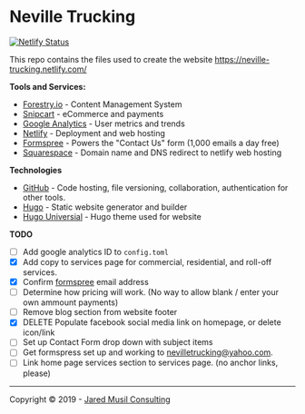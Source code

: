 # Neville Trucking

[![Netlify Status](https://api.netlify.com/api/v1/badges/82a6b16d-08c5-420e-9732-c09f5ff0a194/deploy-status)](https://app.netlify.com/sites/neville-trucking/deploys)

This repo contains the files used to create the website https://neville-trucking.netlify.com/

**Tools and Services:**

- [Forestry.io](https://app.forestry.io/sites/jczabmkrlkhzww) - Content Management System
- [Snipcart]() - eCommerce and payments
- [Google Analytics](https://analytics.google.com/analytics/web/) - User metrics and trends
- [Netlify](https://app.netlify.com/sites/neville-trucking) - Deployment and web hosting
- [Formspree](https://formspree.io) - Powers the "Contact Us" form (1,000 emails a day free)
- [Squarespace](www.squarespace.com) - Domain name and DNS redirect to netlify web hosting

**Technologies**

- [GitHub](https://github.com/jaredmusil/neville-trucking) - Code hosting, file versioning, collaboration, authentication for other tools.
- [Hugo](https://gohugo.io/) - Static website generator and builder
- [Hugo Universial](https://github.com/devcows/hugo-universal-theme) - Hugo theme used for website

**TODO**

- [ ] Add google analytics ID to `config.toml`
- [X] Add copy to services page for commercial, residential, and roll-off services.
- [X] Confirm [formspree](http://www.formspree.io) email address
- [ ] Determine how pricing will work. (No way to allow blank / enter your own ammount payments)
- [ ] Remove blog section from website footer
- [X] DELETE Populate facebook social media link on homepage, or delete icon/link
- [ ] Set up Contact Form drop down with subject items 
- [ ] Get formspress set up and working to nevilletrucking@yahoo.com. 
- [ ] Link home page services section to services page. (no anchor links, please) 

---

Copyright &copy; 2019 - [Jared Musil Consulting](http://www.jaredmusil.com)
